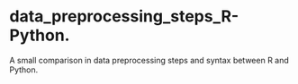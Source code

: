 # data_preprocessing_steps_R-Python.

A small comparison in data preprocessing steps and syntax between R and Python.
